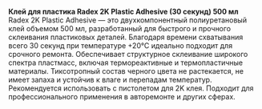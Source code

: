 **Клей для пластика Radex 2K Plastic Adhesive (30 секунд) 500 мл**  
Radex 2K Plastic Adhesive — это двухкомпонентный полиуретановый клей объемом 500 мл, разработанный для быстрого и прочного склеивания пластиковых деталей. Благодаря времени схватывания всего 30 секунд при температуре +20°C идеально подходит для срочного ремонта. Обеспечивает структурное склеивание широкого спектра пластмасс, включая термореактивные и термопластичные материалы. Тиксотропный состав черного цвета не растекается, не имеет запаха и устойчив к влаге и перепадам температур. Рекомендуется использовать с пистолетом для 2K клея. Подходит для профессионального применения в авторемонте и других сферах.


